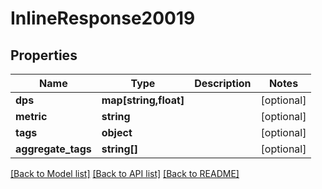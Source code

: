 # InlineResponse20019

## Properties
Name | Type | Description | Notes
------------ | ------------- | ------------- | -------------
**dps** | **map[string,float]** |  | [optional] 
**metric** | **string** |  | [optional] 
**tags** | **object** |  | [optional] 
**aggregate_tags** | **string[]** |  | [optional] 

[[Back to Model list]](../README.md#documentation-for-models) [[Back to API list]](../README.md#documentation-for-api-endpoints) [[Back to README]](../README.md)


